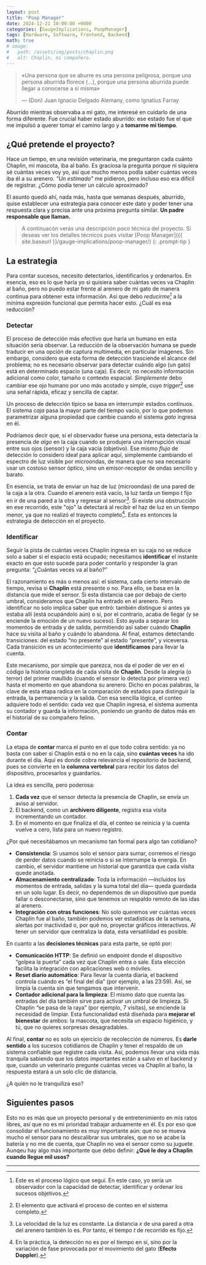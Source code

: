 ```yaml
---
layout: post
title: "Poop Manager"
date: 2024-12-21 10:00:00 +0000
categories: [GaugeImplications, PoopManager]
tags: [Hardware, Software, Frontend, Backend]
math: true
# image:
#   path: /assets/img/posts/chaplin.png
#   alt: Chaplin, mi compañero.
---
```


> «Una persona que se aburre es una persona peligrosa, porque una persona aburrida florece (...), porque una persona aburrida puede llegar a conocerse a sí misma»
>
> — (Don) Juan Ignacio Delgado Alemany, como Ignatius Farray

Aburrido mientras observaba a mi gato, me interesé en cuidarlo de una forma diferente. Fue crucial haber estado aburrido: ese estado fue el que me impulsó a querer tomar el camino largo y a **tomarme mi tiempo**.


## ¿Qué pretende el proyecto?

Hace un tiempo, en una revisión veterinaria, me preguntaron cada cuánto Chaplin, mi mascota, iba al baño. Es graciosa la pregunta porque ni siquiera sé cuántas veces voy yo, así que mucho menos podía saber cuántas veces iba él a su arenero. *"Un estimado"* me pidieron, pero incluso eso era difícil de registrar. ¿Cómo podía tener un cálculo aproximado?

El asunto quedó ahí, nada más, hasta que semanas después, aburrido, quise establecer una estrategia para conocer este dato y poder tener una respuesta clara y precisa ante una próxima pregunta similar. **Un padre responsable que llaman.**

>A continuacón verás una descripción poco técnica del proyecto. Si deseas ver los detalles técnicos pues visitar [Poop Manager]({{ site.baseurl }}/gauge-implications/poop-manager/)
{: .prompt-tip }

## La estrategia

Para contar sucesos, necesito detectarlos, identificarlos y ordenarlos. En esencia, eso es lo que haría yo si quisiera saber cuántas veces va Chaplin al baño, pero no puedo estar frente al arenero de mi gato de manera continua para obtener esta información. Así que debo *reducirme*[^1] a la mínima expresión funcional que permita hacer esto. ¿Cuál es esa reducción?

### Detectar

El proceso de detección más efectivo que haría un humano en esta situación sería observar. La reducción de la observación humana se puede traducir en una opción de captura multimedia, en particular imágenes. Sin embargo, considero que esta forma de detección trasciende el alcance del problema; no es necesario observar para detectar cuándo algo (un gato) está en determinado espacio (una caja). Es decir, no necesito información adicional como color, tamaño o contexto espacial. *Simplemente* debo cambiar ese ojo humano por uno más acotado y simple, cuyo *trigger*[^2] use una señal rápida, eficaz y sencilla de captar.

Un proceso de detección típico se basa en interrumpir estados continuos. El sistema *caja* pasa la mayor parte del tiempo vacío, por lo que podemos parametrizar alguna propiedad que cambie cuando el sistema *gato* ingresa en él.

Podríamos decir que, si el observador fuese una persona, esta detectaría la presencia de *algo* en la caja cuando se produjera una interrupción visual entre sus ojos (sensor) y la caja vacía (objetivo). Ese mismo *flujo* de detección lo considero ideal para aplicar aquí, simplemente cambiando el espectro de luz visible por microondas, de manera que no sea necesario usar un costoso sensor óptico, sino un emisor-receptor de ondas sencillo y barato.

En esencia, se trata de enviar un haz de luz (microondas) de una pared de la caja a la otra. Cuando el arenero está vacío, la luz tarda un tiempo *t* fijo en ir de una pared a la otra y regresar al sensor[^3]. Si existe una obstrucción en ese recorrido, este "ojo" la detectará al recibir el haz de luz en un tiempo menor, ya que no realizó el trayecto completo[^4]. Esta es entonces la estrategia de detección en el proyecto.

### Identificar

Seguir la pista de cuántas veces Chaplin ingresa en su caja no se reduce solo a saber si el espacio está ocupado; necesitamos **identificar** el instante exacto en que esto sucede para poder contarlo y responder la gran pregunta: “¿Cuántas veces va al baño?”

El razonamiento es más o menos así: el sistema, cada cierto intervalo de tiempo, revisa si **Chaplin** está presente o no. Para ello, se basa en la distancia que mide el sensor. Si esta distancia cae por debajo de cierto umbral, consideramos que Chaplin ha entrado en el arenero. Pero identificar no solo implica saber que entró: también distingue si antes ya estaba allí (está ocupándolo aún) o si, por el contrario, acaba de llegar (y se enciende la emoción de un nuevo suceso). Esto ayuda a separar los momentos de entrada y de salida, permitiendo así saber cuándo **Chaplin** hace su visita al baño y cuándo lo abandona. Al final, estamos detectando transiciones: del estado “no presente” al estado “presente”, y viceversa. Cada transición es un acontecimiento que **identificamos** para llevar la cuenta.

Este mecanismo, por simple que parezca, nos da el poder de ver en el código la historia completa de cada visita de **Chaplin**. Desde la alegría (o terror) del primer maullido (cuando el sensor lo detecta por primera vez) hasta el momento en que abandona su arenero. Dicho en pocas palabras, la clave de esta etapa radica en la comparación de estados para distinguir la entrada, la permanencia y la salida. Con esa sencilla lógica, el conteo adquiere todo el sentido: cada vez que Chaplin ingresa, el sistema aumenta su contador y guarda la información, poniendo un granito de datos más en el historial de su compañero felino. 

### Contar

La etapa de **contar** marca el punto en el que todo cobra sentido: ya no basta con saber si Chaplin está o no en la caja, sino **cuántas veces** ha ido durante el día. Aquí es donde cobra relevancia el repositorio de backend, pues se convierte en la **columna vertebral** para recibir los datos del dispositivo, procesarlos y guardarlos.

La idea es sencilla, pero poderosa:  
1. **Cada vez** que el sensor detecta la presencia de Chaplin, se envía un aviso al servidor.  
2. El backend, como un **archivero diligente**, registra esa visita incrementando un contador.  
3. En el momento en que finaliza el día, el conteo se reinicia y la cuenta vuelve a cero, lista para un nuevo registro.

¿Por qué necesitábamos un mecanismo tan formal para algo tan cotidiano?  
- **Consistencia**: Si usamos solo el sensor para sumar, corremos el riesgo de perder datos cuando se reinicia o si se interrumpe la energía. En cambio, el servidor mantiene un historial que garantiza que cada visita quede anotada.  
- **Almacenamiento centralizado**: Toda la información —incluidos los momentos de entrada, salidas y la suma total del día— queda guardada en un solo lugar. Es decir, no dependemos de un dispositivo que pueda fallar o desconectarse, sino que tenemos un respaldo remoto de las idas al arenero.  
- **Integración con otras funciones**: No solo queremos ver cuántas veces Chaplin fue al baño, también podemos ver estadísticas de la semana, alertas por inactividad o, por qué no, proyectar gráficos interactivos. Al tener un servidor que centraliza la data, esta versatilidad es posible.

En cuanto a las **decisiones técnicas** para esta parte, se optó por:  
- **Comunicación HTTP**: Se definió un endpoint donde el dispositivo “golpea la puerta” cada vez que Chaplin entra o sale. Esta elección facilita la integración con aplicaciones web o móviles.  
- **Reset diario automático**: Para llevar la cuenta diaria, el backend controla cuándo es “el final del día” (por ejemplo, a las 23:59). Así, se limpia la cuenta sin que tengamos que intervenir.  
- **Contador adicional para la limpieza**: El mismo dato que cuenta las entradas del día también sirve para activar un umbral de limpieza. Si Chaplin “se pasa de la raya” (por ejemplo, 7 visitas), se enciende la necesidad de limpiar. Esta funcionalidad está diseñada para **mejorar el bienestar** de ambos: la mascota, que necesita un espacio higiénico, y tú, que no quieres sorpresas desagradables.

Al final, **contar** no es solo un ejercicio de recolección de números. Es **darle sentido** a los sucesos cotidianos de Chaplin y tener el respaldo de un sistema confiable que registre cada visita. Así, podemos llevar una vida más tranquila  sabiendo que los datos importantes están a salvo en el backend y que, cuando un veterinario pregunte cuántas veces va Chaplin al baño, la respuesta estará a un solo clic de distancia. 

¿A quién no le tranquiliza eso?

## Siguientes pasos

Esto no es más que un proyecto personal y de entretenimiento en mis ratos libres, así que no es mi prioridad trabajar arduamente en él. Es por eso que consolidar el funcionamiento es muy importante aún: que no se mueva mucho el sensor para no descalibrar sus umbrales, que no se acabe la batería y no me de cuenta, que Chaplin no vea el sensor como su juguete. Aunqeu hay algo más importante que debo definir: **¿Qué le doy a Chaplin cuando llegue mil usos?**


---


[^1]: Este es el proceso lógico que seguí. En este caso, yo sería un observador con la capacidad de detectar, identificar y ordenar los sucesos objetivos.  
[^2]: El elemento que activará el proceso de conteo en el sistema completo.  
[^3]: La velocidad de la luz es constante. La distancia *x* de una pared a otra del arenero también lo es. Por tanto, el tiempo *t* de recorrido es fijo.  
[^4]: En la práctica, la detección no es por el tiempo en sí, sino por la variación de fase provocada por el movimiento del gato (**Efecto Doppler**).


